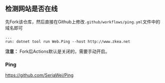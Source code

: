 ## 检测网站是否在线

先Fork该仓库，然后直接在Github上修改`.github/workflows/ping.yml`文件中的域名即可

```
...
run: dotnet tool run Web.Ping --host http://www.zkea.net
```

**注意：** Fork后Actions默认是关闭的，需要手动开启。

### Ping

https://github.com/SeriaWei/Ping

